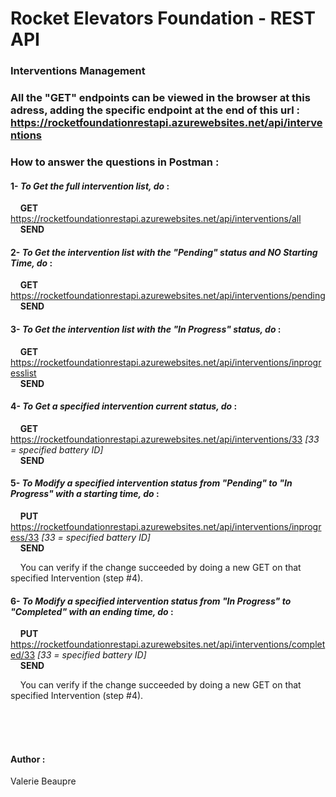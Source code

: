 # Rocket Elevators Foundation - REST API

### Interventions Management

### **All the "GET" endpoints can be viewed in the browser at this adress, adding the specific endpoint at the end of this url :** https://rocketfoundationrestapi.azurewebsites.net/api/interventions

### **How to answer the questions in Postman :**

#### 1- _To Get the full intervention list, do_ : </br>

&nbsp;&nbsp;&nbsp;&nbsp;**GET** https://rocketfoundationrestapi.azurewebsites.net/api/interventions/all </br> &nbsp;&nbsp;&nbsp;&nbsp;**SEND** </br>

#### 2- _To Get the intervention list with the "Pending" status and NO Starting Time, do_ : </br>

&nbsp;&nbsp;&nbsp;&nbsp;**GET** https://rocketfoundationrestapi.azurewebsites.net/api/interventions/pending </br> &nbsp;&nbsp;&nbsp;&nbsp;**SEND** </br>

#### 3- _To Get the intervention list with the "In Progress" status, do_ : </br>

&nbsp;&nbsp;&nbsp;&nbsp;**GET** https://rocketfoundationrestapi.azurewebsites.net/api/interventions/inprogresslist </br> &nbsp;&nbsp;&nbsp;&nbsp;**SEND** </br>

#### 4- _To Get a specified intervention current status, do_ : </br>

&nbsp;&nbsp;&nbsp;&nbsp;**GET** https://rocketfoundationrestapi.azurewebsites.net/api/interventions/33 _[33 = specified battery ID]_ </br> &nbsp;&nbsp;&nbsp;&nbsp;**SEND** </br>

#### 5- _To Modify a specified intervention status from "Pending" to "In Progress" with a starting time, do_ : </br>

&nbsp;&nbsp;&nbsp;&nbsp;**PUT** https://rocketfoundationrestapi.azurewebsites.net/api/interventions/inprogress/33 _[33 = specified battery ID]_ </br> &nbsp;&nbsp;&nbsp;&nbsp;**SEND** </br>

&nbsp;&nbsp;&nbsp;&nbsp;You can verify if the change succeeded by doing a new GET on that specified Intervention (step #4). </br>

#### 6- _To Modify a specified intervention status from "In Progress" to "Completed" with an ending time, do_ : </br>

&nbsp;&nbsp;&nbsp;&nbsp;**PUT** https://rocketfoundationrestapi.azurewebsites.net/api/interventions/completed/33 _[33 = specified battery ID]_ </br> &nbsp;&nbsp;&nbsp;&nbsp;**SEND** </br>

&nbsp;&nbsp;&nbsp;&nbsp;You can verify if the change succeeded by doing a new GET on that specified Intervention (step #4).

</br> </br> </br>

#### Author :

Valerie Beaupre
